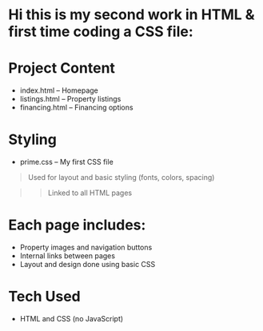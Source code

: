 # Hi this is my second work in HTML & first time coding a CSS file:

# Project Content
- index.html – Homepage
- listings.html – Property listings
- financing.html – Financing options

# Styling
- prime.css – My first CSS file
> Used for layout and basic styling (fonts, colors, spacing)

> > Linked to all HTML pages

# Each page includes:
- Property images and navigation buttons
- Internal links between pages
- Layout and design done using basic CSS

# Tech Used
- HTML and CSS (no JavaScript)
